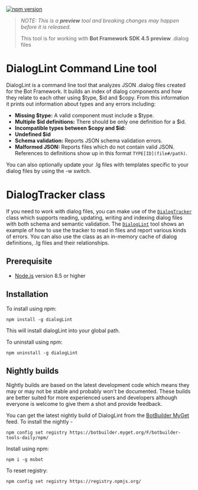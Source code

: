 [![npm version](https://badge.fury.io/js/msbot.svg)](https://badge.fury.io/js/dialogLint)

> *NOTE: This is a **preview** tool and breaking changes may happen before it is released*.
>
> This tool is for working with **Bot Framework SDK 4.5 preview** .dialog files 

# DialogLint Command Line tool

DialogLint is a command line tool that analyzes JSON .dialog files created for the Bot Framework.  It builds an index of dialog components and how they relate to each other using $type, $id and $copy.  From this information it prints out information about types and any errors including: 
* **Missing $type:** A valid component must include a $type.
* **Multiple $id definitions:** There should be only one definition for a $id.
* **Incompatible types between $copy and $id:** 
* **Undefined $id** 
* **Schema validation:** Reports JSON schema validation errors.
* **Malformed JSON:** Reports files which do not contain valid JSON.
References to definitions show up in this format `TYPE[ID](file#/path)`.

You can also optionally update your .lg files with templates specific to your dialog files by using the -w switch.

# DialogTracker class
If you need to work with dialog files, you can make use of the [`DialogTracker`](../dialogTracker/docs/classes/_dialogtracker_.dialogtracker.html) class which supports reading, updating, writing and indexing dialog files with both schema and semantic validation.  The [`DialogLint`](src/dialogLint.ts) tool shows an example of how to use the tracker to read in files and report various kinds of errors.  You can also use the class as an in-memory cache of dialog definitions, .lg files and their relationships.

## Prerequisite

- [Node.js](https://nodejs.org/) version 8.5 or higher

## Installation

To install using npm:

```shell
npm install -g dialogLint
```

This will install dialogLint into your global path.

To uninstall using npm:

```shell
npm uninstall -g dialogLint
```
## Nightly builds

Nightly builds are based on the latest development code which means they may or may not be stable and probably won't be documented. These builds are better suited for more experienced users and developers although everyone is welcome to give them a shot and provide feedback.

You can get the latest nightly build of DialogLint from the [BotBuilder MyGet](https://botbuilder.myget.org/gallery) feed. To install the nightly - 

```shell
npm config set registry https://botbuilder.myget.org/F/botbuilder-tools-daily/npm/
```

Install using npm:
```shell
npm i -g msbot
```

To reset registry:
```shell
npm config set registry https://registry.npmjs.org/
```